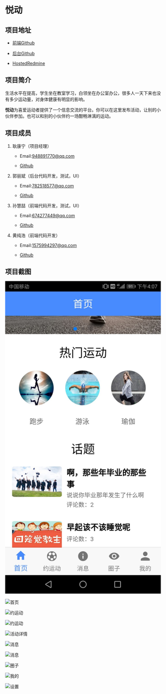 # 悦动

## 项目地址

* [前端Github](https://github.com/Sunhuizhe/yuedong-project)

* [后台Github](https://github.com/GuoLiBin6/review)

* [HostedRedmine](http://10.7.1.5/projects/abc/issues?c%5B%5D=tracker&c%5B%5D=status&c%5B%5D=priority&c%5B%5D=subject&c%5B%5D=assigned_to&c%5B%5D=updated_on&f%5B%5D=status_id&f%5B%5D=&group_by=&op%5Bstatus_id%5D=%2A&page=1&set_filter=1&utf8=%E2%9C%93)

## 项目简介

生活水平在提高，学生坐在教室学习，白领坐在办公室办公，很多人一天下来也没有多少运动量，对身体健康有明显的影响。

**悦动**为喜爱运动者提供了一个信息交流的平台。你可以在这里发布活动，让别的小伙伴参加。也可以和别的小伙伴约一场酣畅淋漓的运动。

## 项目成员

1. 耿康宁（项目经理）

   * Email:948891770@qq.com
 
   * [Github](https://github.com/gengkangning)

2. 郭丽斌（后台代码开发，测试，UI）

   * Email:782518577@qq.com
 
   * [Github](https://github.com/GuoLiBin6)
 
3. 孙慧喆（前端代码开发，测试，UI）

   * Email:674277449@qq.com
 
   * [Github](https://github.com/Sunhuizhe)

4. 黄纯浩（前端代码开发）

   * Email:1575994297@qq.com
 
   * [Github](https://github.com/hh970304)
 
 ## 项目截图
 
 ![首页](images/1.jpg)
 
 ![首页](https://github.com/Sunhuizhe/yuedong-project/blob/master/%E9%A1%B9%E7%9B%AE%E6%88%AA%E5%9B%BE/2.png)
 
 ![约运动](https://github.com/Sunhuizhe/yuedong-project/blob/master/%E9%A1%B9%E7%9B%AE%E6%88%AA%E5%9B%BE/3.png)
 
 ![约运动](https://github.com/Sunhuizhe/yuedong-project/blob/master/%E9%A1%B9%E7%9B%AE%E6%88%AA%E5%9B%BE/4.png)
 
 ![活动详情](https://github.com/Sunhuizhe/yuedong-project/blob/master/%E9%A1%B9%E7%9B%AE%E6%88%AA%E5%9B%BE/5.png)
 
 ![消息](https://github.com/Sunhuizhe/yuedong-project/blob/master/%E9%A1%B9%E7%9B%AE%E6%88%AA%E5%9B%BE/9.png)
 
 ![消息](https://github.com/Sunhuizhe/yuedong-project/blob/master/%E9%A1%B9%E7%9B%AE%E6%88%AA%E5%9B%BE/10.png)
 
 ![圈子](https://github.com/Sunhuizhe/yuedong-project/blob/master/%E9%A1%B9%E7%9B%AE%E6%88%AA%E5%9B%BE/6.png)
 
 ![我的](https://github.com/Sunhuizhe/yuedong-project/blob/master/%E9%A1%B9%E7%9B%AE%E6%88%AA%E5%9B%BE/7.png)
 
 ![设置](https://github.com/Sunhuizhe/yuedong-project/blob/master/%E9%A1%B9%E7%9B%AE%E6%88%AA%E5%9B%BE/8.png)
